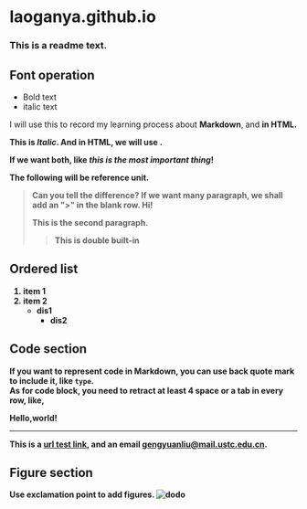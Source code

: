 # laoganya.github.io
### This is a readme text.
## Font operation  
- Bold text
- italic text  

I will use this to record my learning process about **Markdown**, and <strong> in HTML.  

This is *Italic*. And in HTML, we will use <em> </em>.  

If we want both, like ***this is the most important thing***!  

The following will be reference unit.
> Can you tell the difference?
If we want many paragraph, we shall add an ">" in the blank row.
> Hi!
>
> This is the second paragraph.
>> This is double built-in

## Ordered list
1. item 1
2. item 2
   - dis1
     - dis2

## Code section
If you want to represent code in Markdown, you can use back quote mark to include it, like `type`.  
As for code block, you need to retract at least **4** space or a **tab** in every row, like,
   <html>
      <p>Hello,world!</p>
   </html>

--------------------------------

This is a [url test link](https://www.baidu.com), and an email <gengyuanliu@mail.ustc.edu.cn>.

## Figure section
Use exclamation point to add figures. ![dodo](images/dodo/jpg "dodo")
